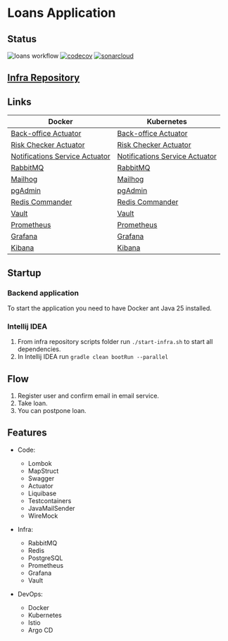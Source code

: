 # Loans Application

## Status

![loans workflow](https://github.com/osber1/loans/actions/workflows/pipeline.yml/badge.svg)
[![codecov](https://codecov.io/gh/osber1/loans/branch/master/graph/badge.svg?token=2KOECLUD4M)](https://codecov.io/gh/osber1/loans)
[![sonarcloud](https://sonarcloud.io/api/project_badges/measure?project=osber1_loans&metric=sqale_rating)](https://sonarcloud.io/project/overview?id=osber1_loans)
## [Infra Repository](https://github.com/osber1/loans-infra)

## Links

| Docker                                                           | Kubernetes                                                               |
|------------------------------------------------------------------|--------------------------------------------------------------------------|
| [Back-office Actuator](http://localhost:8080/actuator)           | [Back-office Actuator](http://back-office.osber.io/actuator)             |
| [Risk Checker Actuator](http://localhost:8081/actuator)          | [Risk Checker Actuator](http://risk.osber.io/actuator)                   |
| [Notifications Service Actuator](http://localhost:8082/actuator) | [Notifications Service Actuator](http://notifications.osber.io/actuator) |
| [RabbitMQ](http://localhost:15672)                               | [RabbitMQ](http://rabbitmq.osber.io)                                     |
| [Mailhog](http://localhost:8025)                                 | [Mailhog](http://mailhog.osber.io)                                       |
| [pgAdmin](http://localhost:5050)                                 | [pgAdmin](http://pgadmin.osber.io)                                       |
| [Redis Commander](http://localhost:5123)                         | [Redis Commander](http://redis.osber.io)                                 |
| [Vault](http://localhost:8200)                                   | [Vault](http://vault.osber.io)                                           |
| [Prometheus](http://localhost:9090)                              | [Prometheus](http://prometheus.osber.io)                                 |
| [Grafana](http://localhost:3000)                                 | [Grafana](http://grafana.osber.io)                                       |
| [Kibana](http://localhost:5601)                                  | [Kibana](http://kibana.osber.io)                                         |

## Startup

### Backend application

To start the application you need to have Docker ant Java 25 installed.

### Intellij IDEA

1) From infra repository scripts folder run `./start-infra.sh` to start all dependencies.
2) In Intellij IDEA run `gradle clean bootRun --parallel`

## Flow

1) Register user and confirm email in email service.
2) Take loan.
3) You can postpone loan.

## Features

- Code:
    * Lombok
    * MapStruct
    * Swagger
    * Actuator
    * Liquibase
    * Testcontainers
    * JavaMailSender
    * WireMock


- Infra:
    * RabbitMQ
    * Redis
    * PostgreSQL
    * Prometheus
    * Grafana
    * Vault


- DevOps:
    * Docker
    * Kubernetes
    * Istio
    * Argo CD
